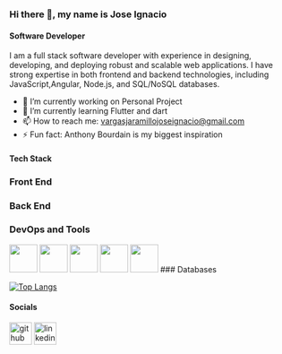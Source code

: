 ### Hi there 👋, my name is Jose Ignacio
#### Software Developer
I am a full stack software developer with experience in designing, developing, and deploying robust and scalable web applications. I have strong expertise in both frontend and backend technologies, including JavaScript,Angular, Node.js, and SQL/NoSQL databases.

- 🔭 I’m currently working on Personal Project 
- 🌱 I’m currently learning Flutter and dart 
- 📫 How to reach me: vargasjaramillojoseignacio@gmail.com 
- ⚡ Fun fact: Anthony Bourdain is my biggest inspiration 


#### Tech Stack
### Front End
### Back End
### DevOps and Tools
<img height="50" src="https://user-images.githubusercontent.com/25181517/192108372-f71d70ac-7ae6-4c0d-8395-51d8870c2ef0.png"> 
<img height="50" src="https://user-images.githubusercontent.com/25181517/192108374-8da61ba1-99ec-41d7-80b8-fb2f7c0a4948.png">
<img height="50" src="https://user-images.githubusercontent.com/25181517/192109061-e138ca71-337c-4019-8d42-4792fdaa7128.png"> 
<img height="50" src="https://user-images.githubusercontent.com/25181517/189715289-df3ee512-6eca-463f-a0f4-c10d94a06b2f.png">
<img height="50" src="https://user-images.githubusercontent.com/25181517/183911544-95ad6ba7-09bf-4040-ac44-0adafedb9616.png"> 
### Databases








[![Top Langs](https://github-readme-stats.vercel.app/api/top-langs/?username=Getz7)](https://github.com/anuraghazra/github-readme-stats)


#### Socials
[<img src='https://img.icons8.com/fluency/48/000000/github.png' alt='github' height='40'>](https://github.com/Getz7)   [<img src='https://img.icons8.com/color/48/000000/linkedin.png' alt='linkedin' height='40'>](https://www.linkedin.com/in/jose-ignacio-vargas-jaramillo-045a132a2/)
